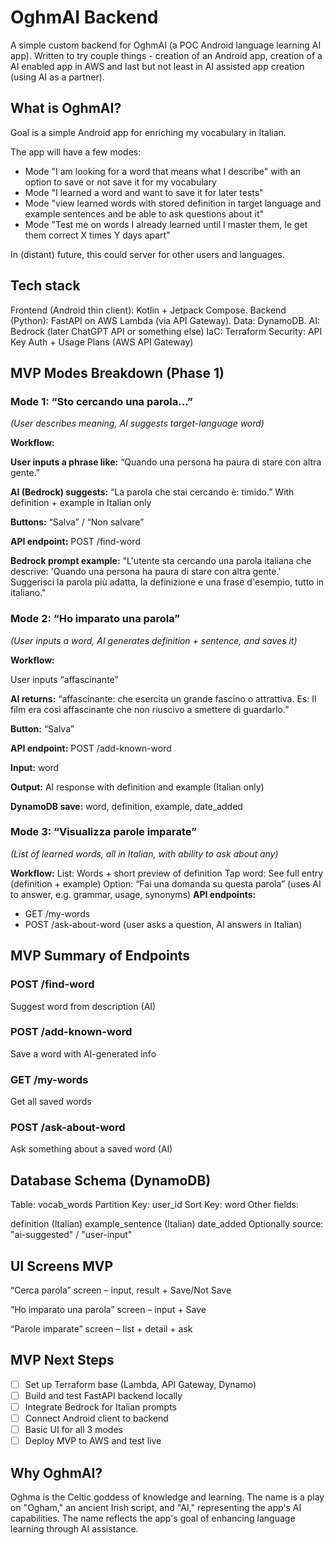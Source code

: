 # OghmAI Backend

A simple custom backend for OghmAI (a POC Android language learning AI app). Written to try couple things - creation of an Android app, creation of a AI enabled app in AWS and last but not least in AI assisted app creation (using AI as a partner).

## What is OghmAI?

Goal is a simple Android app for enriching my vocabulary in Italian.

The app will have a few modes:
- Mode "I am looking for a word that means what I describe" with an option to save or not save it for my vocabulary
- Mode "I learned a word and want to save it for later tests"
- Mode "view learned words with stored definition in target language and example sentences and be able to ask questions about it"
- Mode "Test me on words I already learned until I master them, Ie get them correct X times Y days apart"


In (distant) future, this could server for other users and languages.

## Tech stack
Frontend (Android thin client): Kotlin + Jetpack Compose.
Backend (Python): FastAPI on AWS Lambda (via API Gateway).
Data: DynamoDB.
AI: Bedrock (later ChatGPT API or something else)
IaC: Terraform
Security: API Key Auth + Usage Plans (AWS API Gateway)

## MVP Modes Breakdown (Phase 1)
### Mode 1: “Sto cercando una parola…”
_(User describes meaning, AI suggests target-language word)_

**Workflow:**

**User inputs a phrase like:**
“Quando una persona ha paura di stare con altra gente.”

**AI (Bedrock) suggests:**
“La parola che stai cercando è: timido.”
With definition + example in Italian only

**Buttons:** “Salva” / “Non salvare”

**API endpoint:** POST /find-word

**Bedrock prompt example:**
"L'utente sta cercando una parola italiana che descrive: 'Quando una persona ha paura di stare con altra gente.' Suggerisci la parola più adatta, la definizione e una frase d'esempio, tutto in italiano."

### Mode 2: “Ho imparato una parola”
_(User inputs a word, AI generates definition + sentence, and saves it)_

**Workflow:**

User inputs “affascinante”

**AI returns:**
“affascinante: che esercita un grande fascino o attrattiva. Es: Il film era così affascinante che non riuscivo a smettere di guardarlo.”

**Button:** “Salva”

**API endpoint:** POST /add-known-word

**Input:** word

**Output:** AI response with definition and example (Italian only)

**DynamoDB save:** word, definition, example, date_added

### Mode 3: “Visualizza parole imparate”
_(List of learned words, all in Italian, with ability to ask about any)_

**Workflow:**
List: Words + short preview of definition
Tap word: See full entry (definition + example)
Option: “Fai una domanda su questa parola” (uses AI to answer, e.g. grammar, usage, synonyms)
**API endpoints:**
- GET /my-words
- POST /ask-about-word (user asks a question, AI answers in Italian)

## MVP Summary of Endpoints
### POST /find-word	
Suggest word from description (AI)
### POST /add-known-word	
Save a word with AI-generated info
### GET /my-words	
Get all saved words
### POST /ask-about-word	
Ask something about a saved word (AI)

## Database Schema (DynamoDB)
Table: vocab_words
Partition Key: user_id
Sort Key: word
Other fields:

definition (Italian)
example_sentence (Italian)
date_added
Optionally source: "ai-suggested" / "user-input"

## UI Screens MVP
“Cerca parola” screen – input, result + Save/Not Save

“Ho imparato una parola” screen – input + Save

“Parole imparate” screen – list + detail + ask

## MVP Next Steps
- [ ] Set up Terraform base (Lambda, API Gateway, Dynamo)
- [ ] Build and test FastAPI backend locally
- [ ] Integrate Bedrock for Italian prompts
- [ ] Connect Android client to backend
- [ ] Basic UI for all 3 modes
- [ ] Deploy MVP to AWS and test live

## Why OghmAI?

Oghma is the Celtic goddess of knowledge and learning. The name is a play on "Ogham," an ancient Irish script, and "AI," representing the app's AI capabilities. The name reflects the app's goal of enhancing language learning through AI assistance.